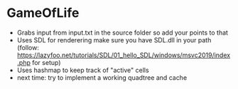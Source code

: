 # GameOfLife

* Grabs input from input.txt in the source folder so add your points to that
* Uses SDL for renderering make sure you have SDL.dll in your path (follow: https://lazyfoo.net/tutorials/SDL/01_hello_SDL/windows/msvc2019/index.php for setup)
* Uses hashmap to keep track of "active" cells 
* next time: try to implement a working quadtree and cache
